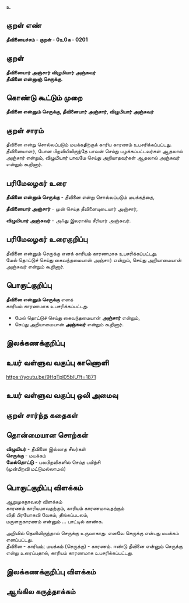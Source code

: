 உ

## குறள் எண் 

**தீவினையச்சம் - குறள் - 0உ0க - 0201**  

## குறள் 

**தீவினையார் அஞ்சார் விழுமியார் அஞ்சுவர்  
தீவினை என்னுஞ் செருக்கு.** 

## கொண்டு கூட்டும் முறை

**தீவினை என்னும் செருக்கு, தீவினையார் அஞ்சார், விழுமியார் அஞ்சுவர்**  

## குறள் சாரம் 

தீவினை என்று சொல்லப்படும் மயக்கதிற்குக் காரிய காரணம் உபசரிக்கப்பட்டது.  
தீவினையாளர், போன பிறவியிலிருந்தே பாவன் செய்து பழக்கப்பட்டவர்கள் ஆதலால் அஞ்சார் என்றும், விழுமியார் பாவமே செய்து அறியாதவர்கள் ஆதலால் அஞ்சுவர் என்றும் கூறினார்.

## பரிமேலழகர் உரை

**தீவினை என்னும் செருக்கு** - தீவினை என்று சொல்லப்படும் மயக்கத்தை,  

**தீவினையார் அஞ்சார்** - முன் செய்த தீவினையுடையார் அஞ்சார்,  

**விழுமியார் அஞ்சுவர்** - அஃது இலராகிய சீரியார் அஞ்சுவர்.

## பரிமேலழகர் உரைகுறிப்பு   

தீவினை என்னும் செருக்கு எனக் காரியம் காரணமாக உபசரிக்கப்பட்டது.  
மேல் தொட்டுச் செய்து கைவந்தமையான் அஞ்சார் என்றும், செய்து அறியாமையான் அஞ்சுவர் என்றும் கூறினார்.  

## பொருட்குறிப்பு 

**தீவினை என்னும் செருக்கு** எனக்  
காரியம் காரணமாக உபசரிக்கப்பட்டது.  

* மேல் தொட்டுச் செய்து கைவந்தமையான் **அஞ்சார்** என்றும்,  
* செய்து அறியாமையான் **அஞ்சுவர்** என்றும் கூறினார்.  

## இலக்கணக்குறிப்பு  


## உயர் வள்ளுவ வகுப்பு காணொளி

https://youtu.be/9HqTpl05blU?t=1871

## உயர் வள்ளுவ வகுப்பு ஒலி அமைவு 

 
## குறள் சார்ந்த கதைகள் 


## தொன்மையான சொற்கள்

**விழுமியர்** - தீவினை இல்லாத சீலர்கள்  
**செருக்கு** - மயக்கம்  
**மேல்தொட்டு** - பலபிறவிகளில் செய்த பயிற்சி  
                     (முன்பிறவி மட்டுமல்லாமல்)  

## பொருட்குறிப்பு விளக்கம்

ஆறுமுகநாவலர் விளக்கம்   
காரணம் காரியமாவதற்கும், காரியம் காரணமாவதற்கும்  
விதி பிரயோகவி வேகம், திங்கப்படலம்,  
மருளருகாரணம் என்னும் ... பாட்டில் காண்க.

அறிவில் தெளிவிருந்தால் செருக்கு உருவாகாது. எனவே செருக்கு என்பது மயக்கம் எனப்பட்டது.   
தீவினை - காரியம்;  மயக்கம் (செருக்கு) - காரணம்.  ஈண்டு தீவினை என்னும் செருக்கு என்று உரைப்பதால், காரியம் காரணமாக உபசரிக்கப்பட்டது.  

## இலக்கணக்குறிப்பு விளக்கம்


## ஆங்கில கருத்தாக்கம் 


